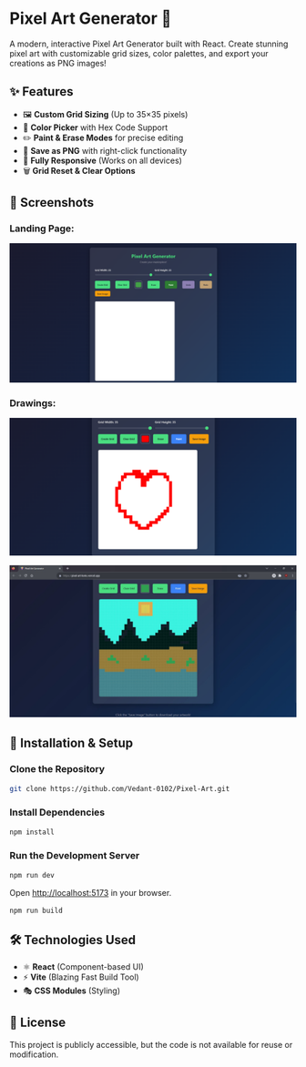 # Pixel Art Generator 🎨
A modern, interactive Pixel Art Generator built with React. Create stunning pixel art with customizable grid sizes, color palettes, and export your creations as PNG images!

## ✨ Features
- 🖼️ **Custom Grid Sizing** (Up to 35×35 pixels)
- 🎨 **Color Picker** with Hex Code Support
- ✏️ **Paint & Erase Modes** for precise editing
- 💾 **Save as PNG** with right-click functionality
- 📱 **Fully Responsive** (Works on all devices)
- 🗑️ **Grid Reset & Clear Options**

## 📸 Screenshots

### Landing Page:
![Landing Page](https://github.com/Vedant-0102/Pixel-Art/blob/main/public/Landing.png)

### Drawings:
![Drawings](https://github.com/Vedant-0102/Pixel-Art/blob/main/public/Drawing.png)

![Drawing 2](https://github.com/Vedant-0102/Pixel-Art/blob/main/public/Drawing-2.jpeg)

## 🚀 Installation & Setup
### Clone the Repository
```sh
git clone https://github.com/Vedant-0102/Pixel-Art.git
```

### Install Dependencies
```sh
npm install
```

### Run the Development Server
```sh
npm run dev
```
Open [http://localhost:5173](http://localhost:5173) in your browser.

```sh
npm run build
```

## 🛠️ Technologies Used
- ⚛️ **React** (Component-based UI)
- ⚡ **Vite** (Blazing Fast Build Tool)
- 🎭 **CSS Modules** (Styling)

## 📜 License
This project is publicly accessible, but the code is not available for reuse or modification.
